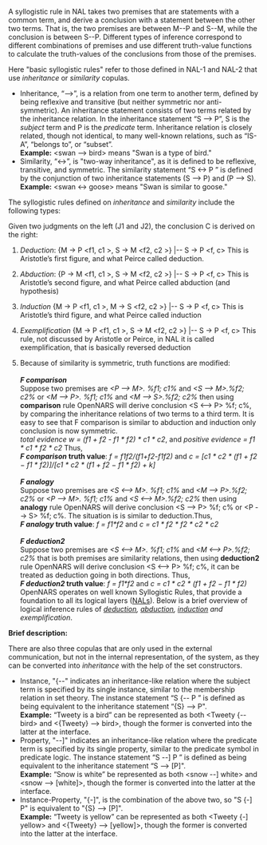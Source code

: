 A syllogistic rule in NAL takes two premises that are statements with a common term, and derive a conclusion with a statement between the other two terms. That is, the two premises are between M--P and S--M, while the conclusion is between S--P. Different types of inference correspond to different combinations of premises and use different truth-value functions to calculate the truth-values of the conclusions from those of the premises.

Here "basic syllogistic rules" refer to those defined in NAL-1 and NAL-2 that use _inheritance_ or _similarity_ copulas.
* Inheritance, “-->”, is a relation from one term to another term, defined by being reflexive and transitive (but neither symmetric nor anti-symmetric). An inheritance statement consists of two terms related by the inheritance relation. In the inheritance statement “S --> P”, S is the _subject_ term and P is the _predicate_ term. Inheritance relation is closely related, though not identical, to many well-known relations, such as “IS-A”,  “belongs to”, or “subset”.<br/>
**Example:** <swan --> bird>  means "Swan is a type of bird."
* Similarity, “<->”, is "two-way inheritance", as it is defined to be reflexive, transitive, and symmetric. The similarity statement “S <-> P ” is defined by the conjunction of two inheritance statements (S --> P) and (P --> S).<br/> 
**Example:** <swan <-> goose> means "Swan is similar to goose."

The syllogistic rules defined on _inheritance_ and _similarity_ include the following types:

Given two judgments on the left (J1 and J2), the conclusion C is derived on the right:
1. _Deduction_: {M → P <f1, c1 >, S → M <f2, c2 >} |-- S → P <f, c>
This is Aristotle’s first figure, and what Peirce called deduction.
2. _Abduction_:  {P → M <f1, c1 >, S → M <f2, c2 >} |-- S → P <f, c>
This is Aristotle’s second figure, and what Peirce called abduction
(and hypothesis)
3. _Induction_ {M → P <f1, c1 >, M → S <f2, c2 >} |-- S → P <f, c>
This is Aristotle’s third figure, and what Peirce called induction
4. _Exemplification_ {M → P <f1, c1 >, S → M <f2, c2 >} |-- S → P <f, c>
This rule, not discussed by Aristotle or Peirce, in NAL it is called
exemplification, that is basically reversed deduction


5. Because of similarity is symmetric, truth functions are modified: 
<br/><br/>
**_F comparison_**<br/>
Suppose two premises are  _\<P --> M\>. %f1; c1%_ and _\<S --> M\>.%f2; c2%_ or _\<M --> P\>. %f1; c1%_ and _\<M --> S\>.%f2; c2%_ then using **comparison** rule OpenNARS will derive conclusion  \<S <--> P\> %f; c%, by comparing the inheritance relations of two terms to a third term. It is easy to see that F comparison is similar to abduction and induction only conclusion is now symmetric.<br/> 
_total evidence w = (f1 + f2 - f1 * f2) * c1 * c2_, and _positive evidence = f1 * c1 * f2 * c2_ Thus, <br/>
**_F comparison_ truth value**: _f = f1*f2/(f1+f2-f1*f2)_ and _c = [c1 * c2 * (f1 + f2 − f1 * f2)]/[c1 * c2 * (f1 + f2 − f1 * f2) + k]_
<br/><br/>
**_F analogy_**<br/> 
Suppose two premises are  _\<S <--> M\>. %f1; c1%_ and _\<M --> P\>.%f2; c2%_ or _\<P --> M\>. %f1; c1%_ and _\<S <--> M\>.%f2; c2%_ then using **analogy** rule OpenNARS will derive conclusion  \<S --> P\> %f; c% or \<P --> S\> %f; c%. The situation is is similar to deduction.Thus, <br/>
**_F analogy_ truth value**: _f = f1*f2_ and _c = c1 * f2 * f2 * c2 * c2_
<br/><br/>
**_F deduction2_**<br/>
Suppose two premises are  _\<S <--> M\>. %f1; c1%_ and _\<M <--> P\>.%f2; c2%_ that is both premises are similarity relations, then using **deduction2** rule OpenNARS will derive conclusion  \<S <--> P\> %f; c%, it can be treated as deduction going in both directions. Thus, <br/>
**_F deduction2_ truth value**: _f = f1*f2_ and _c = c1 * c2 * (f1 + f2 − f1 * f2)_
OpenNARS operates on well known Syllogistic Rules, that provide a foundation to all its logical layers ([NALs](https://github.com/opennars/opennars/wiki/Non-Axiomatic-Logic-(NAL),-Logic-behind-OpenNARS)). Below is a brief overview of logical inference rules of _[deduction](https://en.wikipedia.org/wiki/Deductive_reasoning), [abduction](https://en.wikipedia.org/wiki/Abductive_reasoning), [induction](https://en.wikipedia.org/wiki/Inductive_reasoning) and exemplification_. 

**Brief description:**


There are also three copulas that are only used in the external communication, but not in the internal representation, of the system, as they can be converted into _inheritance_ with the help of the set constructors.
* Instance, "{--" indicates an inheritance-like relation where the subject term is specified by its single instance, similar to the membership relation in set theory. The instance statement “S {-- P ” is defined as being equivalent to the inheritance statement “{S} --> P". <br>
**Example:** “Tweety is a bird” can be represented as both <Tweety {-- bird> and <{Tweety} --> bird>, though the former is converted into the latter at the interface.
* Property, "--]" indicates an inheritance-like relation where the predicate term is specified by its single property, similar to the predicate symbol in predicate logic. The instance statement “S --] P ” is defined as being equivalent to the inheritance statement “S --> [P]". <br>
**Example:** “Snow is white” be represented as both <snow --] white> and <snow --> [white]>, though the former is converted into the latter at the interface.
* Instance-Property, "{-]", is the combination of the above two, so "S {-] P" is equivalent to "{S} --> [P]".<br/>
**Example:** “Tweety is yellow” can be represented as both <Tweety {-] yellow> and <{Tweety} --> [yellow]>, though the former is converted into the latter at the interface.